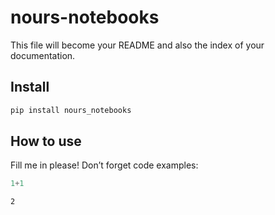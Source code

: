 # nours-notebooks


<!-- WARNING: THIS FILE WAS AUTOGENERATED! DO NOT EDIT! -->

This file will become your README and also the index of your
documentation.

## Install

``` sh
pip install nours_notebooks
```

## How to use

Fill me in please! Don’t forget code examples:

``` python
1+1
```

    2
